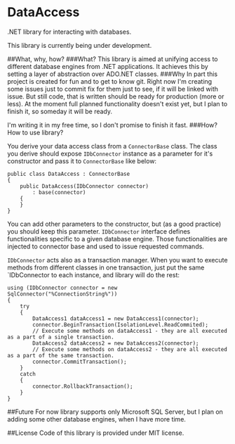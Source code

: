 # DataAccess
.NET library for interacting with databases.

This library is currently being under development.

##What, why, how?
###What?
This library is aimed at unifying access to different database engines from .NET applications.
It achieves this by setting a layer of abstraction over ADO.NET classes.
###Why
In part this project is created for fun and to get to know git. Right now I'm creating some issues just to commit fix for
them just to see, if it will be linked with issue. But still code, that is written should be ready for production (more
or less). At the moment full planned functionality doesn't exist yet, but I plan to finish it, so someday it will be
ready.

I'm writing it in my free time, so I don't promise to finish it fast.
###How?
How to use library?

You derive your data access class from a `ConnectorBase` class. The class you derive should expose `IDbConnector` instance as a parameter for it's constructor and pass it to `ConnectorBase` like below:
```
public class DataAccess : ConnectorBase
{
    public DataAccess(IDbConnector connector)
        : base(connector)
    {
    }
}
```
You can add other parameters to the constructor, but (as a good practice) you should keep this parameter.
`IDbConnector` interface defines functionalities specific to a given database engine. Those functionalities are injected to connector base and used to issue requested commands.

`IDbConnector` acts also as a transaction manager. When you want to execute methods from different classes in one transaction, just put the same `IDbConnector to each instance, and library will do the rest:
```
using (IDbConnector connector = new SqlConnector("%ConnectionString%"))
{
    try
    {
        DataAccess1 dataAccess1 = new DataAccess1(connector);
        connector.BeginTransaction(IsolationLevel.ReadCommited);
        // Execute some methods on dataAccess1 - they are all executed as a part of a single transaction.
        DataAccess2 dataAccess2 = new DataAccess2(connector);
        // Execute some methods on dataAccess2 - they are all executed as a part of the same transaction.
        connector.CommitTransaction();
    }
    catch
    {
        connector.RollbackTransaction();
    }
}
```

##Future
For now library supports only Microsoft SQL Server, but I plan on adding some other database engines, when I have more time.

##License
Code of this library is provided under MIT license.
